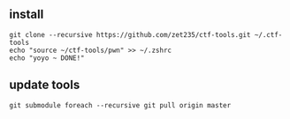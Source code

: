 ## install
```
git clone --recursive https://github.com/zet235/ctf-tools.git ~/.ctf-tools
echo "source ~/ctf-tools/pwn" >> ~/.zshrc
echo "yoyo ~ DONE!"
```

## update tools
```
git submodule foreach --recursive git pull origin master
```



